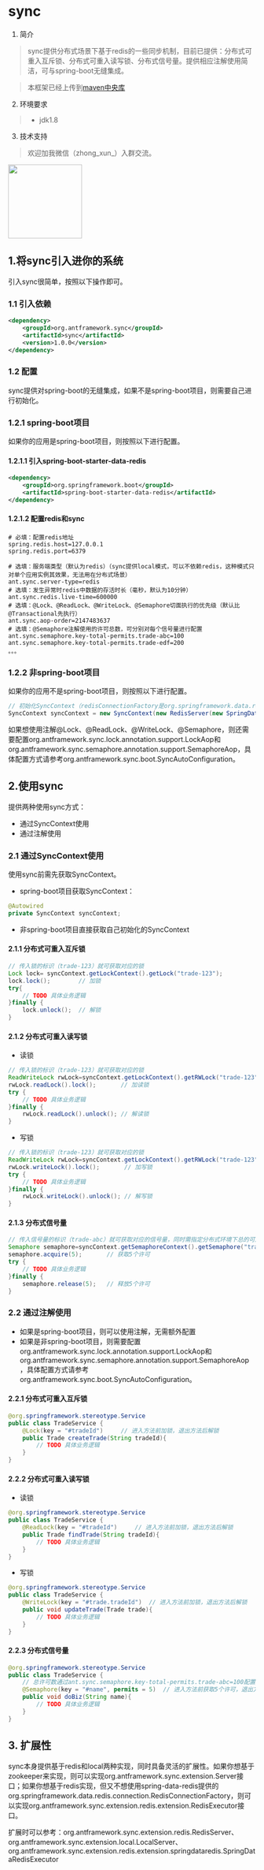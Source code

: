 # sync
1. 简介

> sync提供分布式场景下基于redis的一些同步机制，目前已提供：分布式可重入互斥锁、分布式可重入读写锁、分布式信号量。提供相应注解使用简洁，可与spring-boot无缝集成。

> 本框架已经上传到[maven中央库](https://search.maven.org/#search%7Cga%7C1%7Corg.antframework.sync)

2. 环境要求

> * jdk1.8

3. 技术支持

> 欢迎加我微信（zhong_xun_）入群交流。<br/>
<img src="https://note.youdao.com/yws/api/personal/file/WEBbca9e0a9a6e1ea2d9ab9def1cc90f839?method=download&shareKey=00e90849ae0d3b5cb8ed7dd12bc6842e" width=150 />


## 1.将sync引入进你的系统
引入sync很简单，按照以下操作即可。

### 1.1 引入依赖
```xml
<dependency>
    <groupId>org.antframework.sync</groupId>
    <artifactId>sync</artifactId>
    <version>1.0.0</version>
</dependency>
```

### 1.2 配置
sync提供对spring-boot的无缝集成，如果不是spring-boot项目，则需要自己进行初始化。

### 1.2.1 spring-boot项目
如果你的应用是spring-boot项目，则按照以下进行配置。

#### 1.2.1.1 引入spring-boot-starter-data-redis
```xml
<dependency>
    <groupId>org.springframework.boot</groupId>
    <artifactId>spring-boot-starter-data-redis</artifactId>
</dependency>
```

#### 1.2.1.2 配置redis和sync
```properties
# 必填：配置redis地址
spring.redis.host=127.0.0.1
spring.redis.port=6379

# 选填：服务端类型（默认为redis）（sync提供local模式，可以不依赖redis，这种模式只对单个应用实例其效果，无法用在分布式场景）
ant.sync.server-type=redis
# 选填：发生异常时redis中数据的存活时长（毫秒，默认为10分钟）
ant.sync.redis.live-time=600000
# 选填：@Lock、@ReadLock、@WriteLock、@Semaphore切面执行的优先级（默认比@Transactional先执行）
ant.sync.aop-order=2147483637
# 选填：@Semaphore注解使用的许可总数，可分别对每个信号量进行配置
ant.sync.semaphore.key-total-permits.trade-abc=100
ant.sync.semaphore.key-total-permits.trade-edf=200
。。。
```

### 1.2.2 非spring-boot项目
如果你的应用不是spring-boot项目，则按照以下进行配置。
```java
// 初始化SyncContext（redisConnectionFactory是org.springframework.data.redis.connection.RedisConnectionFactory的一个是实例）
SyncContext syncContext = new SyncContext(new RedisServer(new SpringDataRedisExecutor(redisConnectionFactory), 10 * 60 * 1000), 10 * 1000);
```
如果想使用注解@Lock、@ReadLock、@WriteLock、@Semaphore，则还需要配置org.antframework.sync.lock.annotation.support.LockAop和org.antframework.sync.semaphore.annotation.support.SemaphoreAop，具体配置方式请参考org.antframework.sync.boot.SyncAutoConfiguration。

## 2.使用sync
提供两种使用sync方式：
- 通过SyncContext使用
- 通过注解使用

### 2.1 通过SyncContext使用
使用sync前需先获取SyncContext。
- spring-boot项目获取SyncContext：
```java
@Autowired
private SyncContext syncContext;
```
- 非spring-boot项目直接获取自己初始化的SyncContext

#### 2.1.1 分布式可重入互斥锁
```java
// 传入锁的标识（trade-123）就可获取对应的锁
Lock lock= syncContext.getLockContext().getLock("trade-123");
lock.lock();        // 加锁
try{
    // TODO 具体业务逻辑
}finally {
    lock.unlock();  // 解锁
}
```

#### 2.1.2 分布式可重入读写锁
- 读锁
```java
// 传入锁的标识（trade-123）就可获取对应的锁
ReadWriteLock rwLock=syncContext.getLockContext().getRWLock("trade-123");
rwLock.readLock().lock();       // 加读锁
try {
    // TODO 具体业务逻辑
}finally {
    rwLock.readLock().unlock(); // 解读锁
}
```
- 写锁
```java
// 传入锁的标识（trade-123）就可获取对应的锁
ReadWriteLock rwLock=syncContext.getLockContext().getRWLock("trade-123");
rwLock.writeLock().lock();       // 加写锁
try {
    // TODO 具体业务逻辑
}finally {
    rwLock.writeLock().unlock(); // 解写锁
}
```

#### 2.1.3 分布式信号量
```java
// 传入信号量的标识（trade-abc）就可获取对应的信号量，同时需指定分布式环境下总的可用许可数（100）
Semaphore semaphore=syncContext.getSemaphoreContext().getSemaphore("trade-abc", 100);
semaphore.acquire(5);       // 获取5个许可
try {
    // TODO 具体业务逻辑
}finally {
    semaphore.release(5);   // 释放5个许可
}
```

### 2.2 通过注解使用
- 如果是spring-boot项目，则可以使用注解，无需额外配置
- 如果是非spring-boot项目，则需要配置org.antframework.sync.lock.annotation.support.LockAop和org.antframework.sync.semaphore.annotation.support.SemaphoreAop，具体配置方式请参考org.antframework.sync.boot.SyncAutoConfiguration。

#### 2.2.1 分布式可重入互斥锁
```java
@org.springframework.stereotype.Service
public class TradeService {
    @Lock(key = "#tradeId")     // 进入方法前加锁，退出方法后解锁
    public Trade createTrade(String tradeId){
        // TODO 具体业务逻辑
    }
}
```

#### 2.2.2 分布式可重入读写锁
- 读锁
```java
@org.springframework.stereotype.Service
public class TradeService {
    @ReadLock(key = "#tradeId")     // 进入方法前加锁，退出方法后解锁
    public Trade findTrade(String tradeId){
        // TODO 具体业务逻辑
    }
}
```
- 写锁
```java
@org.springframework.stereotype.Service
public class TradeService {
    @WriteLock(key = "#trade.tradeId")  // 进入方法前加锁，退出方法后解锁
    public void updateTrade(Trade trade){
        // TODO 具体业务逻辑
    }
}
```

#### 2.2.3 分布式信号量
```java
@org.springframework.stereotype.Service
public class TradeService {
    // 总许可数通过ant.sync.semaphore.key-total-permits.trade-abc=100配置（这里指定分布式环境下trade-abc的总许可数为100）
    @Semaphore(key = "#name", permits = 5)  // 进入方法前获取5个许可，退出方法后释放5个许可
    public void doBiz(String name){
        // TODO 具体业务逻辑
    }
}
```

## 3. 扩展性
sync本身提供基于redis和local两种实现，同时具备灵活的扩展性。如果你想基于zookeeper来实现，则可以实现org.antframework.sync.extension.Server接口；如果你想基于redis实现，但又不想使用spring-data-redis提供的org.springframework.data.redis.connection.RedisConnectionFactory，则可以实现org.antframework.sync.extension.redis.extension.RedisExecutor接口。

扩展时可以参考：org.antframework.sync.extension.redis.RedisServer、org.antframework.sync.extension.local.LocalServer、org.antframework.sync.extension.redis.extension.springdataredis.SpringDataRedisExecutor
